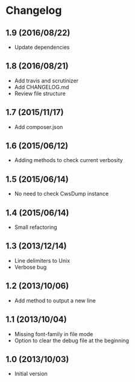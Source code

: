 # Changelog

## 1.9 (2016/08/22)

* Update dependencies

## 1.8 (2016/08/21)

* Add travis and scrutinizer
* Add CHANGELOG.md
* Review file structure

## 1.7 (2015/11/17)

* Add composer.json

## 1.6 (2015/06/12)

* Adding methods to check current verbosity

## 1.5 (2015/06/14)

* No need to check CwsDump instance 

## 1.4 (2015/06/14)

* Small refactoring

## 1.3 (2013/12/14)

* Line delimiters to Unix
* Verbose bug

## 1.2 (2013/10/06)

* Add method to output a new line

## 1.1 (2013/10/04)

* Missing font-family in file mode
* Option to clear the debug file at the beginning

## 1.0 (2013/10/03)

* Initial version
